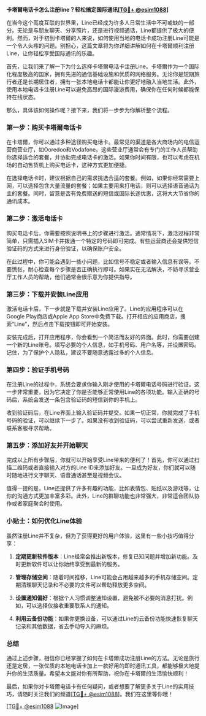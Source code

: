 **卡塔爾电话卡怎么注册line？轻松搞定国际通讯[[TG💪+ @esim1088](https://t.me/s/esim1088)]**

在当今这个高度互联的世界里，Line已经成为许多人日常生活中不可或缺的一部分。无论是与朋友聊天、分享照片，还是进行视频通话，Line都提供了极大的便利。然而，对于初到卡塔爾的人来说，如何使用当地的电话卡成功注册Line可能是一个令人头疼的问题。别担心，这篇文章将为你详细讲解如何在卡塔爾顺利注册Line，让你轻松享受国际通讯的乐趣。

首先，让我们来了解一下为什么选择卡塔爾电话卡注册Line。卡塔爾作为一个国际化程度极高的国家，拥有先进的通信基础设施和优质的网络服务。无论你是短期旅行者还是长期居住者，拥有一张本地电话卡都能让你更好地融入当地生活。此外，使用本地电话卡注册Line可以避免高昂的国际漫游费用，确保你在任何时候都能保持在线状态。

那么，具体该如何操作呢？接下来，我们将一步步为你解析整个流程。

### 第一步：购买卡塔爾电话卡

在卡塔爾，你可以通过多种途径购买电话卡。最常见的渠道是各大商场内的电信运营商营业厅，如Ooredoo和Vodafone。这些营业厅通常会有专门的工作人员帮助你选择适合的套餐，并协助完成电话卡的激活。如果你时间有限，也可以考虑在机场的自动售货机上购买电话卡，这种方式更加便捷。

在选择电话卡时，建议根据自己的需求挑选合适的套餐。例如，如果你经常需要上网，可以选择包含大量流量的套餐；如果主要用来打电话，则可以选择语音通话为主的套餐。同时，留意是否有免费赠送的短信或国际长途优惠，这将大大节省你的通讯成本。

### 第二步：激活电话卡

购买电话卡后，你需要按照说明书上的步骤进行激活。通常情况下，激活过程非常简单，只需插入SIM卡并拨通一个特定的号码即可完成。有些运营商还会提供短信验证码的方式来进行身份验证，以确保账户安全。

在此过程中，你可能会遇到一些小问题，比如信号不稳定或者输入信息有误等。不要慌张，耐心检查每个步骤是否正确执行即可。如果实在无法解决，不妨寻求营业厅工作人员的帮助，他们通常会很乐意为你提供指导。

### 第三步：下载并安装Line应用

激活电话卡后，下一步就是下载并安装Line应用了。Line的应用程序可以在Google Play商店或Apple App Store中免费下载。打开相应的应用商店，搜索“Line”，然后点击下载按钮即可开始安装。

安装完成后，打开应用程序，你会看到一个简洁而友好的界面。此时，你需要创建一个新的Line账号。填写必要的个人信息，如手机号码、用户名等，并设置密码。记住，为了保护个人隐私，建议不要随意透露过多的个人信息。

### 第四步：验证手机号码

在注册Line的过程中，系统会要求你输入刚才使用的卡塔爾电话号码进行验证。这一步非常重要，因为它决定了你是否能够正常使用Line的各项功能。输入正确的号码后，系统会发送一条包含验证码的短信到你的手机上。

收到验证码后，在Line界面上输入验证码并提交。如果一切正常，你就完成了手机号码的验证，可以继续下一步了。如果没有收到验证码，可以尝试重新发送，或者联系客服寻求帮助。

### 第五步：添加好友并开始聊天

完成以上所有步骤后，你就可以开始享受Line带来的便利了！首先，你可以通过扫描二维码或者直接输入对方的Line ID来添加好友。一旦成为好友，你们就可以随时随地进行文字聊天、语音通话甚至是视频会议。

值得一提的是，Line还提供了许多有趣的功能，比如表情包、贴纸以及游戏等，让你的沟通方式更加丰富多彩。此外，Line的群聊功能也非常强大，非常适合团队协作或者家庭聚会时使用。

### 小贴士：如何优化Line体验

虽然注册Line并不复杂，但为了获得更好的用户体验，这里有一些小技巧值得分享：

1. **定期更新软件版本**：Line经常会推出新版本，修复已知问题并增加新功能。及时更新软件可以让你始终享受到最新的服务。
   
2. **管理存储空间**：随着时间推移，Line可能会占用越来越多的手机存储空间。定期清理聊天记录和不必要的文件可以帮助释放更多空间。
   
3. **设置通知偏好**：根据个人习惯调整通知设置，避免被不必要的消息打扰。例如，可以选择仅接收重要联系人的通知。

4. **利用云备份功能**：如果你更换设备，可以通过Line的云备份功能快速恢复聊天记录和其他数据，省去手动导入的麻烦。

### 总结

通过上述步骤，相信你已经掌握了如何在卡塔爾成功注册Line的方法。无论是旅行还是定居，一张优质的本地电话卡加上一款好用的即时通讯工具，都能够极大地提升你的生活质量。希望本文能对你有所帮助，祝你在卡塔爾的生活愉快顺利！

最后，如果你对卡塔爾电话卡有任何疑问，或者想要了解更多关于Line的实用技巧，请随时关注我们的频道[[TG💪+ @esim1088](https://t.me/s/esim1088)]。我们在这里等你哦！

[[TG💪+ @esim1088](https://t.me/s/esim1088) ![Image](https://i.postimg.cc/4NQfJmqS/Snipaste-2025-05-13-00-14-12.png)]